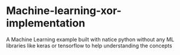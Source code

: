 # Machine-learning-xor-implementation
A Machine Learning example built with natice python without any ML libraries like keras or tensorflow to help understanding the concepts
